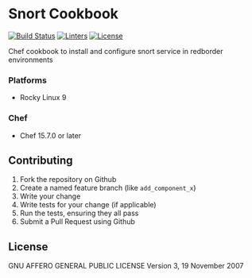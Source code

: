 # Snort Cookbook
[![Build Status][build-shield]][build-url]
[![Linters][linters-shield]][linters-url]
[![License][license-shield]][license-url]

<!-- Badges -->
[build-shield]: https://github.com/redBorder/cookbook-snort/actions/workflows/rpm.yml/badge.svg?branch=master
[build-url]: https://github.com/redBorder/cookbook-snort/actions/workflows/rpm.yml?query=branch%3Amaster
[linters-shield]: https://github.com/redBorder/cookbook-snort/actions/workflows/lint.yml/badge.svg?event=push
[linters-url]: https://github.com/redBorder/cookbook-snort/actions/workflows/lint.yml
[license-shield]: https://img.shields.io/badge/license-AGPLv3-blue.svg
[license-url]: https://github.com/cookbook-snort/blob/HEAD/LICENSE

Chef cookbook to install and configure snort service in redborder environments

### Platforms

- Rocky Linux 9

### Chef

- Chef 15.7.0 or later

## Contributing

1. Fork the repository on Github
2. Create a named feature branch (like `add_component_x`)
3. Write your change
4. Write tests for your change (if applicable)
5. Run the tests, ensuring they all pass
6. Submit a Pull Request using Github

## License

GNU AFFERO GENERAL PUBLIC LICENSE Version 3, 19 November 2007
